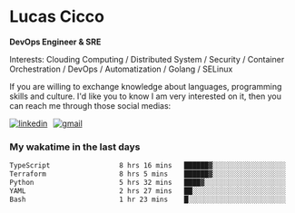 # Lucas Cicco

**DevOps Engineer & SRE**

Interests: Clouding Computing / Distributed System / Security / Container Orchestration / DevOps / Automatization / Golang / SELinux

If you are willing to exchange knowledge about languages, programming skills and culture. I'd like you to know I am very interested on it, then you can reach me through those social medias:

<div style="display: flex; align-items: center; gap: 10px;">
  <a href="https://www.linkedin.com/in/lucas-vitor-de-cicco" target="_blank">
    <img
      src="https://img.shields.io/badge/-LinkedIn-%230077B5?style=for-the-badge&logo=linkedin&logoColor=white"
      alt="linkedin"
      target="_blank" 
    />
  </a>
  <a href="mailto:lucasvitorx1@gmail.com">
      <img
        src="https://img.shields.io/badge/-Gmail-%23333?style=for-the-badge&logo=gmail&logoColor=white"
        alt="gmail"
        target="_blank"
      />
  </a>
</div>

### My wakatime in the last days

<!--START_SECTION:waka-->

```txt
TypeScript                 8 hrs 16 mins   ██████▓░░░░░░░░░░░░░░░░░░   27.07 %
Terraform                  8 hrs 5 mins    ██████▓░░░░░░░░░░░░░░░░░░   26.45 %
Python                     5 hrs 32 mins   ████▓░░░░░░░░░░░░░░░░░░░░   18.11 %
YAML                       2 hrs 27 mins   ██░░░░░░░░░░░░░░░░░░░░░░░   08.02 %
Bash                       1 hr 23 mins    █░░░░░░░░░░░░░░░░░░░░░░░░   04.53 %
```

<!--END_SECTION:waka-->
